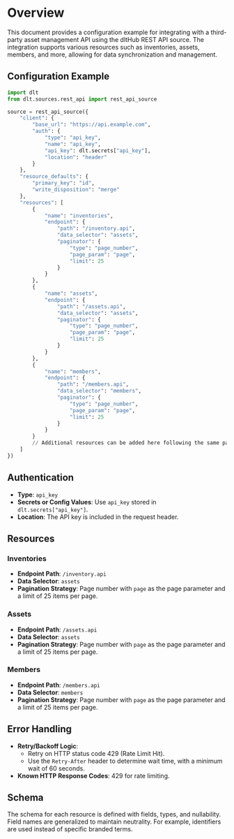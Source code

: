 # Overview

This document provides a configuration example for integrating with a third-party asset management API using the dltHub REST API source. The integration supports various resources such as inventories, assets, members, and more, allowing for data synchronization and management.

## Configuration Example

```python
import dlt
from dlt.sources.rest_api import rest_api_source

source = rest_api_source({
    "client": {
        "base_url": "https://api.example.com",
        "auth": {
            "type": "api_key",
            "name": "api_key",
            "api_key": dlt.secrets["api_key"],
            "location": "header"
        }
    },
    "resource_defaults": {
        "primary_key": "id",
        "write_disposition": "merge"
    },
    "resources": [
        {
            "name": "inventories",
            "endpoint": {
                "path": "/inventory.api",
                "data_selector": "assets",
                "paginator": {
                    "type": "page_number",
                    "page_param": "page",
                    "limit": 25
                }
            }
        },
        {
            "name": "assets",
            "endpoint": {
                "path": "/assets.api",
                "data_selector": "assets",
                "paginator": {
                    "type": "page_number",
                    "page_param": "page",
                    "limit": 25
                }
            }
        },
        {
            "name": "members",
            "endpoint": {
                "path": "/members.api",
                "data_selector": "members",
                "paginator": {
                    "type": "page_number",
                    "page_param": "page",
                    "limit": 25
                }
            }
        }
        // Additional resources can be added here following the same pattern
    ]
})
```

## Authentication

- **Type**: `api_key`
- **Secrets or Config Values**: Use `api_key` stored in `dlt.secrets["api_key"]`.
- **Location**: The API key is included in the request header.

## Resources

### Inventories
- **Endpoint Path**: `/inventory.api`
- **Data Selector**: `assets`
- **Pagination Strategy**: Page number with `page` as the page parameter and a limit of 25 items per page.

### Assets
- **Endpoint Path**: `/assets.api`
- **Data Selector**: `assets`
- **Pagination Strategy**: Page number with `page` as the page parameter and a limit of 25 items per page.

### Members
- **Endpoint Path**: `/members.api`
- **Data Selector**: `members`
- **Pagination Strategy**: Page number with `page` as the page parameter and a limit of 25 items per page.

## Error Handling

- **Retry/Backoff Logic**: 
  - Retry on HTTP status code 429 (Rate Limit Hit).
  - Use the `Retry-After` header to determine wait time, with a minimum wait of 60 seconds.
- **Known HTTP Response Codes**: 429 for rate limiting.

## Schema

The schema for each resource is defined with fields, types, and nullability. Field names are generalized to maintain neutrality. For example, identifiers are used instead of specific branded terms.